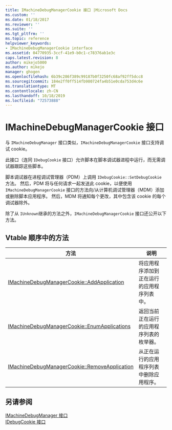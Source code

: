 ```yaml
---
title: IMachineDebugManagerCookie 接口 |Microsoft Docs
ms.custom: ''
ms.date: 01/18/2017
ms.reviewer: ''
ms.suite: ''
ms.tgt_pltfrm: ''
ms.topic: reference
helpviewer_keywords:
- IMachineDebugManagerCookie interface
ms.assetid: 04770935-3ccf-41e9-b0c1-c78376ab1e3c
caps.latest.revision: 8
author: mikejo5000
ms.author: mikejo
manager: ghogen
ms.openlocfilehash: 6b39c286f389c99187b0f3250fc68af92ff5dcc8
ms.sourcegitcommit: 184e2ff0ff514fb980724fa4b51e0cda753d4c6e
ms.translationtype: MT
ms.contentlocale: zh-CN
ms.lasthandoff: 10/18/2019
ms.locfileid: "72573888"
---
```

# <a name="imachinedebugmanagercookie-interface"></a>IMachineDebugManagerCookie 接口
与 `IMachineDebugManager` 接口类似，`IMachineDebugManagerCookie` 接口支持调试 cookie。  
  
 此接口（连同 `IDebugCookie` 接口）允许脚本在脚本调试器进程中运行，而无需调试器跟踪这些脚本。  
  
 脚本调试器在进程调试管理器（PDM）上调用 `IDebugCookie::SetDebugCookie` 方法。 然后，PDM 将与任何请求一起发送此 cookie，以便使用 `IMachineDebugManagerCookie` 接口的方法向/从计算机调试管理器（MDM）添加或删除脚本应用程序。 然后，MDM 将通知每个更改，其中包含该 cookie 的每个调试器除外。  
  
 除了从 `IUnknown`继承的方法之外，`IMachineDebugManagerCookie` 接口还公开以下方法。  
  
## <a name="methods-in-vtable-order"></a>Vtable 顺序中的方法  
  
|方法|说明|  
|------------|-----------------|  
|[IMachineDebugManagerCookie::AddApplication](../../winscript/reference/imachinedebugmanagercookie-addapplication.md)|将应用程序添加到正在运行的应用程序列表中。|  
|[IMachineDebugManagerCookie::EnumApplications](../../winscript/reference/imachinedebugmanagercookie-enumapplications.md)|返回当前正在运行的应用程序列表的枚举器。|  
|[IMachineDebugManagerCookie::RemoveApplication](../../winscript/reference/imachinedebugmanagercookie-removeapplication.md)|从正在运行的应用程序列表中删除应用程序。|  
  
## <a name="see-also"></a>另请参阅  
 [IMachineDebugManager 接口](../../winscript/reference/imachinedebugmanager-interface.md)   
 [IDebugCookie 接口](../../winscript/reference/idebugcookie-interface.md)
